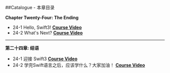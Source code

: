##Catalogue - 本章目录

**Chapter Twenty-Four: The Ending**

   * 24-1 Hello, Swift3! [**Course Video**](http://t.imooc.com/video/12671)
   * 24-2 What's Next? [**Course Video**](http://t.imooc.com/video/12672)

---

**第二十四章: 结语**

   * 24-1 迎接 Swift3 [**Course Video**](http://t.imooc.com/video/12671)
   * 24-2 学完Swift语言之后，应该学什么？大家加油！ [**Course Video**](http://t.imooc.com/video/12672)